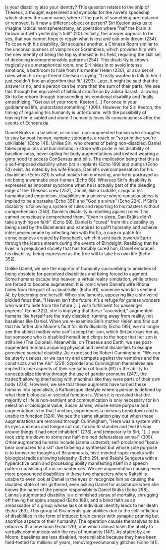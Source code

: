 Is your disability also your identity? This question relates to the ship of Theseus, a thought experiment and symbolic for the novel’s spaceship which shares the same name, where if the parts of something are replaced or removed, is it now a different object or person? Siri Keeton asks us to imagine radical hemispherectomy, an operation where "half the brain is thrown out with yesterday's krill" (20). Initially, the answer appears to be yes, that you cannot hope to regain what is lost and can only dream (234). To cope with his disability, Siri acquires another, a Chinese Room similar to the unconsciousness of vampires or Scramblers, which provides him with the new identity of being the top synthesist in his field, requiring the skill set of decoding incomprehensible patterns (254). This disability is shown tragically as a metaphorical room, one Siri hides in to avoid intense emotions, a bathroom to hide from his mother Helen (230), or as a set of rules when his ex-girlfriend Chelsea is dying, "I really wanted to talk to her. I just couldn't find an algorithm that fit" (293). Later, it might be said that the answer is no, and a person can be more than the sum of their parts. We see this through the equivalent of biblical crucifixion by Jukka Sarasti, allowing Siri to be reborn through transcending his emotional disability and finally empathizing, "Get out of your room, Keeton [...] For once in your goddamned life, understand something" (300). However, for Siri Keeton, the timing of regaining his humanity is unfortunate, with the possibility of leaving him disabled and alone if humanity loses its consciousness after the events of Echopraxia.

Daniel Brüks is a baseline, or normal, non-augmented human who struggles to stay by post-human, vampire standards, a roach or "so primitive you're unkillable" (Echo 141). Unlike Siri, who dreams of being non-disabled, Daniel takes prejudices and humiliations in stride with pride in his disability of baseline-ness, never opting for body augmentations and instead wearing a gimp hood to access ConSensus and pills. The implication being that this is a self-imposed disability when brain implants (Echo 169) and pumps (Echo 52) exist. As noted by his wife Rhona, Daniel's overcompensation for his disabilities (Echo 321) is what makes him endearing, and he is portrayed as not being a wannabe post-human (Echo 68). Whereas Siri's disability is expressed as imposter syndrome when he is actually part of the bleeding edge of the Theseus crew (252), Daniel, like a Luddite, clings to his humanity and empiricism, disabilities in a universe where consciousness is implied to be a parasite (Echo 351) and "God's a virus" (Echo 224). If Siri's disability is following a system of rules and reporting to his masters without comprehension (250), Daniel's disability is rebelling against rules if he cannot consciously comprehend them, "Even in sleep, Dan Brüks didn’t take anything on faith" (Echo 69). Daniel is "cured" from this disability by being used by the Bicamerals and vampires to uplift humanity and achieve interspecies peace by infecting him with Portia, a cure or patch for consciousness created by Rorschach, which it sent back towards Earth through the Icarus stream during the events of Blindsight. Realizing that he lives in a prejudiced society that has forcibly cured him, Daniel embraces his disability, being expressed as the free will to take his own life (Echo 352).

Unlike Daniel, we see the majority of humanity succumbing to anxieties of being obsolete for perceived disabilities and being forced to augment. Some humans escape into heaven, a virtual reality simulation, while others are forced to become augmented. It is ironic when Daniel’s wife Rhona hides from the guilt of a cloud-killer (Echo 91), someone who kills sentient AI, by becoming one herself. When she laments, appearing like a shriveled pickled fetus that, "Heaven isn’t the future. It’s a refuge for gutless wonders who want to hide from the future […] wish fulfillment for passenger pigeons" (Echo 322), she is implying that these "ascended," augmented humans like herself are the truly disabled, running away from reality, not baselines like Daniel. When we re-examine Siri’s mother Helen and find out that his father Jim Moore's fault for Siri’s disability (Echo 195), we no longer see the ableist mother who can’t accept her son, which Siri portrays her as, but someone who is disabled herself and clings to the hope that her son is still alive (The Colonel). Meanwhile, on Theseus and Earth, we see post-augmented humans acquiring physical and mental disabilities to escape perceived societal disability. As expressed by Robert Cunningham, "We can be utterly useless, or we can try and compete against the vampires and the constructs and the AIs" (251). Szpindel and Cunningham themselves are implied to lose aspects of their sensation of touch (91) or the ability to conceptualize identity through the use of gender pronouns (247), the tradeoff allowing interfacing with machines like they were parts of their own body (278). However, we see that these augments have turned these humans into specialists, a Kafkaesque lifestyle where a person is defined by what their biological or societal function is. When it is revealed that the majority of life is non-sentient and communication is only necessary for kin selection or biological value, Susan James, whose entire purpose and augmentation is for that function, experiences a nervous breakdown and is unable to function (324). We see the same situation play out when these augmentations are removed through Cunningham, "Here was a system with its eyes and ears and tongue cut out, forced to stumble and feel its way around things it had once inhabited" (278), and temporarily to Siri, "[…] you took strip me down to some raw half-brained defenseless animal" (305). Other augmented humans include Lianna Lutterodt, self-proclaimed "koala bear compared to a rat" due to being a synthesist but whose sole purpose is to transcribe thoughts of Bicammerals, hive-minded super monks with biological radios allowing telepathy (Echo 29), and Rakshi Sengupta with a hyperactive brain and processing ability manifesting itself in a speech pattern consisting of run-on sentences. We see augmentation causing even more pronounced disabilities in these two characters where Rakshi is unable to even look at Daniel in the eyes or recognize him as causing the disabled state of her girlfriend, even asking Daniel for assistance when she knows the name of the person responsible is Daniel Brüks (Echo 298). Lianna’s augmented disability is a diminished sense of mortality, shrugging off having her spine snapped (Echo 188), and a blind faith as an ambassador of a group whose lack of individual identity leads to her death (Echo 263). This group of Bicamerals gain abilities due to the self-infliction of disabilities in the form of induced brain cancer with synaptic pruning but sacrifice aspects of their humanity. The operation causes themselves to be reborn with a new brain (Echo 179), one which almost loses the ability to verbally communicate with the rest of humanity (147). As stated by Jim Moore, baselines are less disabled, more reliable because they have been field-tested for millions of years, removing evolutionary glitches (Echo 141).
